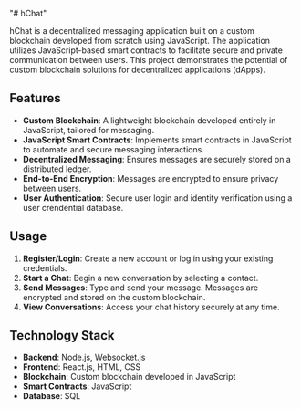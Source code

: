 "# hChat" 

hChat is a decentralized messaging application built on a custom blockchain developed from scratch using JavaScript. The application utilizes JavaScript-based smart contracts to facilitate secure and private communication between users. This project demonstrates the potential of custom blockchain solutions for decentralized applications (dApps).

## Features

- **Custom Blockchain**: A lightweight blockchain developed entirely in JavaScript, tailored for messaging.
- **JavaScript Smart Contracts**: Implements smart contracts in JavaScript to automate and secure messaging interactions.
- **Decentralized Messaging**: Ensures messages are securely stored on a distributed ledger.
- **End-to-End Encryption**: Messages are encrypted to ensure privacy between users.
- **User Authentication**: Secure user login and identity verification using a user crendential database.

## Usage

1. **Register/Login**: Create a new account or log in using your existing credentials.
2. **Start a Chat**: Begin a new conversation by selecting a contact.
3. **Send Messages**: Type and send your message. Messages are encrypted and stored on the custom blockchain.
4. **View Conversations**: Access your chat history securely at any time.


## Technology Stack

- **Backend**: Node.js, Websocket.js
- **Frontend**: React.js, HTML, CSS
- **Blockchain**: Custom blockchain developed in JavaScript
- **Smart Contracts**: JavaScript
- **Database**: SQL


